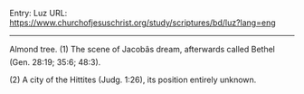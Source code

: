 Entry: Luz
URL: https://www.churchofjesuschrist.org/study/scriptures/bd/luz?lang=eng

---

Almond tree. (1) The scene of Jacobâs dream, afterwards called Bethel (Gen. 28:19; 35:6; 48:3).

(2) A city of the Hittites (Judg. 1:26), its position entirely unknown.
